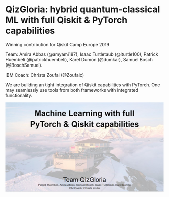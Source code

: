 # QizGloria: hybrid quantum-classical ML with full Qiskit & PyTorch capabilities

Winning contribution for Qiskit Camp Europe 2019

Team: Amira Abbas (@amyami187), Isaac Turtletaub (@iturtle100), Patrick Huembeli (@patrickhuembeli), Karel Dumon (@dumkar), Samuel Bosch (@BoschSamuel).

IBM Coach: Christa Zoufal (@Zoufalc)

We are building an tight integration of Qiskit capabilities with PyTorch. One may seamlessly use tools from both frameworks with integrated functionality.

![qizgloria-front](./qizgloria-front.JPG?raw=true)
